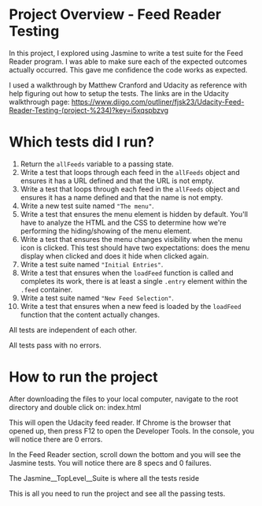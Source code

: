 # Project Overview - Feed Reader Testing

In this project, I explored using Jasmine to write a test suite for the Feed Reader program.
I was able to make sure each of the expected outcomes actually occurred. This gave me confidence the code works as expected.

I used a walkthrough by Matthew Cranford and Udacity as reference with help figuring out how to setup the tests. The links are in the Udacity walkthrough page: https://www.diigo.com/outliner/fjsk23/Udacity-Feed-Reader-Testing-(project-%234)?key=i5xqspbzvg

# Which tests did I run?

1. Return the `allFeeds` variable to a passing state.
2. Write a test that loops through each feed in the `allFeeds` object and ensures it has a URL defined and that the URL is not empty.
3. Write a test that loops through each feed in the `allFeeds` object and ensures it has a name defined and that the name is not empty.
4. Write a new test suite named `"The menu"`.
5. Write a test that ensures the menu element is hidden by default. You'll have to analyze the HTML and the CSS to determine how we're performing the hiding/showing of the menu element.
6. Write a test that ensures the menu changes visibility when the menu icon is clicked. This test should have two expectations: does the menu display when clicked and does it hide when clicked again.
7. Write a test suite named `"Initial Entries"`.
8. Write a test that ensures when the `loadFeed` function is called and completes its work, there is at least a single `.entry` element within the `.feed` container.
9. Write a test suite named `"New Feed Selection"`.
10. Write a test that ensures when a new feed is loaded by the `loadFeed` function that the content actually changes.

All tests are independent of each other.

All tests pass with no errors.

# How to run the project

After downloading the files to your local computer, navigate to the root directory and double click on: index.html

This will open the Udacity feed reader. If Chrome is the browser that opened up, then press F12 to open the Developer Tools.
In the console, you will notice there are 0 errors.

In the Feed Reader section, scroll down the bottom and you will see the Jasmine tests. You will notice there are 8 specs and 0 failures.

The Jasmine__TopLevel__Suite is where all the tests reside

This is all you need to run the project and see all the passing tests.

